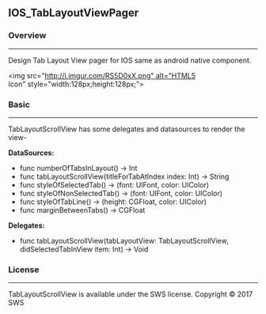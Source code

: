 ## IOS_TabLayoutViewPager

### Overview
____________________________________________________________________________________________
Design Tab Layout View pager for IOS same as android native component.

<img src="http://i.imgur.com/RS5D0xX.png" alt="HTML5 Icon" style="width:128px;height:128px;">

### Basic
____________________________________________________________________________________________

TabLayoutScrollView has some delegates and datasources to render the view-

**DataSources:**
- func numberOfTabsInLayout() -> Int
- func tabLayoutScrollView(titleForTabAtIndex index: Int) -> String
- func styleOfSelectedTab() -> (font: UIFont, color: UIColor)
- func styleOfNonSelectedTab() -> (font: UIFont, color: UIColor)
- func styleOfTabLine() -> (height: CGFloat, color: UIColor)
- func marginBetweenTabs() -> CGFloat

    
**Delegates:**
- func tabLayoutScrollView(tabLayoutView: TabLayoutScrollView, didSelectedTabInView item: Int) -> Void

    
    
### License
____________________________________________________________________________________________
TabLayoutScrollView is available under the SWS license.
Copyright © 2017 SWS
